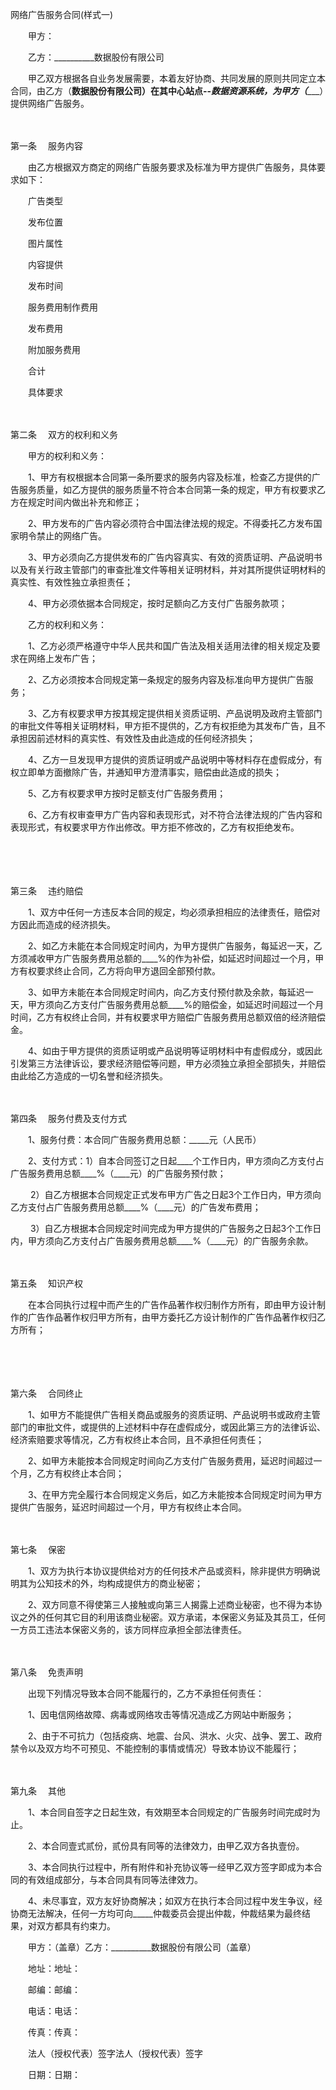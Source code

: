 



网络广告服务合同(样式一)



 

　　甲方：

　　乙方：__________数据股份有限公司　　

　　甲乙双方根据各自业务发展需要，本着友好协商、共同发展的原则共同定立本合同，由乙方（__________数据股份有限公司）在其中心站点--_____数据资源系统，为甲方（__________________）提供网络广告服务。

　　

第一条
　服务内容

　　由乙方根据双方商定的网络广告服务要求及标准为甲方提供广告服务，具体要求如下：

　　广告类型

　　发布位置

　　图片属性

　　内容提供

　　发布时间

　　服务费用制作费用

　　发布费用

　　附加服务费用

　　合计

　　具体要求

　　

第二条
　双方的权利和义务

　　甲方的权利和义务：

　　1、甲方有权根据本合同第一条所要求的服务内容及标准，检查乙方提供的广告服务质量，如乙方提供的服务质量不符合本合同第一条的规定，甲方有权要求乙方在规定时间内做出补充和修正；

　　2、甲方发布的广告内容必须符合中国法律法规的规定。不得委托乙方发布国家明令禁止的网络广告。

　　3、甲方必须向乙方提供发布的广告内容真实、有效的资质证明、产品说明书以及有关行政主管部门的审查批准文件等相关证明材料，并对其所提供证明材料的真实性、有效性独立承担责任；

　　4、甲方必须依据本合同规定，按时足额向乙方支付广告服务款项；

　　乙方的权利和义务：

　　1、乙方必须严格遵守中华人民共和国广告法及相关适用法律的相关规定及要求在网络上发布广告；

　　2、乙方必须按本合同规定第一条规定的服务内容及标准向甲方提供广告服务；

　　3、乙方有权要求甲方按其规定提供相关资质证明、产品说明及政府主管部门的审批文件等相关证明材料，甲方拒不提供的，乙方有权拒绝为其发布广告，且不承担因前述材料的真实性、有效性及由此造成的任何经济损失；

　　4、乙方一旦发现甲方提供的资质证明或产品说明中等材料存在虚假成分，有权立即单方面撤除广告，并通知甲方澄清事实，赔偿由此造成的损失；

　　5、乙方有权要求甲方按时足额支付广告服务费用；

　　6、乙方有权审查甲方广告内容和表现形式，对不符合法律法规的广告内容和表现形式，有权要求甲方作出修改。甲方拒不修改的，乙方有权拒绝发布。

　　

　　

第三条
　违约赔偿

　　1、双方中任何一方违反本合同的规定，均必须承担相应的法律责任，赔偿对方因此而造成的经济损失。

　　2、如乙方未能在本合同规定时间内，为甲方提供广告服务，每延迟一天，乙方须减收甲方广告服务费用总额的____%的作为补偿，如延迟时间超过一个月，甲方有权要求终止合同，乙方将向甲方退回全部预付款。

　　3、如甲方未能在本合同规定时间内，向乙方支付预付款及余款，每延迟一天，甲方须向乙方支付广告服务费用总额____%的赔偿金，如延迟时间超过一个月时间，乙方有权终止合同，并有权要求甲方赔偿广告服务费用总额双倍的经济赔偿金。

　　4、如由于甲方提供的资质证明或产品说明等证明材料中有虚假成分，或因此引发第三方法律诉讼，要求经济赔偿等问题，甲方必须独立承担全部损失，并赔偿由此给乙方造成的一切名誉和经济损失。

　　

第四条
　服务付费及支付方式

　　1、服务付费：本合同广告服务费用总额：_____元（人民币）

　　2、支付方式：1）自本合同签订之日起____个工作日内，甲方须向乙方支付占广告服务费用总额____%（____元）的广告服务预付款；

　　 2）自乙方根据本合同规定正式发布甲方广告之日起3个工作日内，甲方须向乙方支付占广告服务费用总额____%（____元）的广告发布费用；

　　 3）自乙方根据本合同规定时间完成为甲方提供的广告服务之日起3个工作日内，甲方须向乙方支付占广告服务费用总额____%（____元）的广告服务余款。

　　

第五条
　知识产权

　　在本合同执行过程中而产生的广告作品著作权归制作方所有，即由甲方设计制作的广告作品著作权归甲方所有，由甲方委托乙方设计制作的广告作品著作权归乙方所有；

　　

　　

第六条
　合同终止

　　1、如甲方不能提供广告相关商品或服务的资质证明、产品说明书或政府主管部门的审批文件，或提供的上述材料中存在虚假成分，或因此第三方的法律诉讼、经济索赔要求等情况，乙方有权终止本合同，且不承担任何责任；

　　2、如甲方未能按本合同规定时间向乙方支付广告服务费用，延迟时间超过一个月，乙方有权终止本合同；

　　3、在甲方完全履行本合同规定义务后，如乙方未能按本合同规定时间为甲方提供广告服务，延迟时间超过一个月，甲方有权终止本合同。

　　

第七条
　保密

　　1、双方为执行本协议提供给对方的任何技术产品或资料，除非提供方明确说明其为公知技术的外，均构成提供方的商业秘密；

　　2、双方同意不得使第三人接触或向第三人揭露上述商业秘密，也不得为本协议之外的任何其它目的利用该商业秘密。双方承诺，本保密义务延及其员工，任何一方员工违法本保密义务的，该方同样应承担全部法律责任。

　　

第八条
　免责声明

　　出现下列情况导致本合同不能履行的，乙方不承担任何责任：

　　1、因电信网络故障、病毒或网络攻击等情况造成乙方网站中断服务；

　　2、由于不可抗力（包括疫病、地震、台风、洪水、火灾、战争、罢工、政府禁令以及双方均不可预见、不能控制的事情或情况）导致本协议不能履行；

　　

第九条
　其他

　　1、本合同自签字之日起生效，有效期至本合同规定的广告服务时间完成时为止。

　　2、本合同壹式贰份，贰份具有同等的法律效力，由甲乙双方各执壹份。

　　3、本合同执行过程中，所有附件和补充协议等一经甲乙双方签字即成为本合同的有效组成部分，与本合同具有同等法律效力。

　　4、未尽事宜，双方友好协商解决；如双方在执行本合同过程中发生争议，经协商无法解决，任何一方均可向_____仲裁委员会提出仲裁，仲裁结果为最终结果，对双方都具有约束力。　　

　　甲方：（盖章）乙方：__________数据股份有限公司（盖章）

　　地址：地址：

　　邮编：邮编：

　　电话：电话：

　　传真：传真：

　　法人（授权代表）签字法人（授权代表）签字

　　日期：日期：